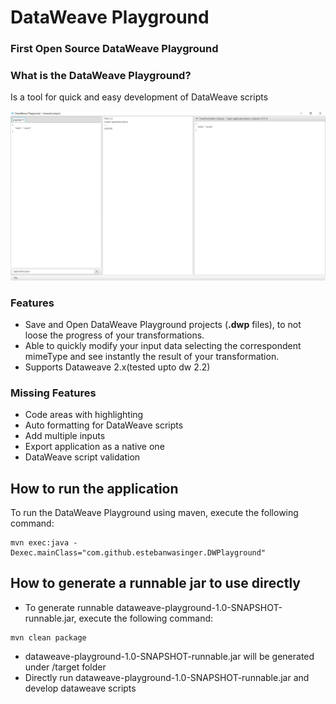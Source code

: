 # DataWeave Playground
### First Open Source DataWeave Playground

### What is the DataWeave Playground?

Is a tool for quick and easy development of DataWeave scripts

![DataWeave Playground](./images/playground.png)

### Features

* Save and Open DataWeave Playground projects (**.dwp** files), to not loose the progress of your transformations.
* Able to quickly modify your input data selecting the correspondent mimeType and see instantly the result of your transformation.
* Supports Dataweave 2.x(tested upto dw 2.2)

### Missing Features
* Code areas with highlighting
* Auto formatting for DataWeave scripts
* Add multiple inputs
* Export application as a native one
* DataWeave script validation

## How to run the application

To run the DataWeave Playground using maven, execute the following command:

```
mvn exec:java -Dexec.mainClass="com.github.estebanwasinger.DWPlayground"
```

## How to generate a runnable jar to use directly

* To generate runnable dataweave-playground-1.0-SNAPSHOT-runnable.jar, execute the following command:

```
mvn clean package
```

* dataweave-playground-1.0-SNAPSHOT-runnable.jar will be generated under /target folder 
* Directly run dataweave-playground-1.0-SNAPSHOT-runnable.jar and develop dataweave scripts